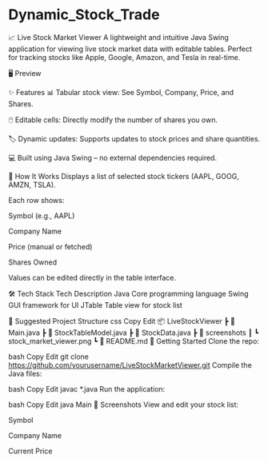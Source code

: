 # Dynamic_Stock_Trade
📈 Live Stock Market Viewer
A lightweight and intuitive Java Swing application for viewing live stock market data with editable tables.
Perfect for tracking stocks like Apple, Google, Amazon, and Tesla in real-time.

🖥️ Preview

✨ Features
📊 Tabular stock view: See Symbol, Company, Price, and Shares.

🖱️ Editable cells: Directly modify the number of shares you own.

🏷️ Dynamic updates: Supports updates to stock prices and share quantities.

💻 Built using Java Swing – no external dependencies required.

🧠 How It Works
Displays a list of selected stock tickers (AAPL, GOOG, AMZN, TSLA).

Each row shows:

Symbol (e.g., AAPL)

Company Name

Price (manual or fetched)

Shares Owned

Values can be edited directly in the table interface.

🛠 Tech Stack
Tech	Description
Java	Core programming language
Swing	GUI framework for UI
JTable	Table view for stock list

📁 Suggested Project Structure
css
Copy
Edit
📦 LiveStockViewer
 ┣ 📜 Main.java
 ┣ 📜 StockTableModel.java
 ┣ 📜 StockData.java
 ┣ 📁 screenshots
 ┃ ┗ stock_market_viewer.png
 ┗ 📜 README.md
🚀 Getting Started
Clone the repo:

bash
Copy
Edit
git clone https://github.com/yourusername/LiveStockMarketViewer.git
Compile the Java files:

bash
Copy
Edit
javac *.java
Run the application:

bash
Copy
Edit
java Main
📸 Screenshots
View and edit your stock list:

Symbol

Company Name

Current Price

